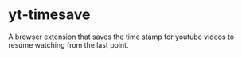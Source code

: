 # yt-timesave

A browser extension that saves the time stamp for youtube videos to resume watching from the last point. 
